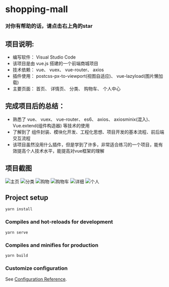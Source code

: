 # shopping-mall
### 对你有帮助的话，请点击右上角的star

## 项目说明:
* 编写软件： Visual Studio Code
* 该项目是由 vue.js 搭建的一个前端商城项目
* 技术依赖： vue、 vuex、 vue-router、 axios
* 插件使用： postcss-px-to-viewport(视图自适应)、 vue-lazyload(图片懒加载)
* 主要页面： 首页、 详情页、 分类、  购物车、 个人中心

## 完成项目后的总结：
* 熟悉了 vue、 vuex、 vue-router、 es6、 axios、 axiosminix(混入)、 Vue.extend(组件构造器) 等技术的使用 
* 了解到了 组件封装、模块化开发、工程化思想、项目开发的基本流程、前后端交互流程
* 该项目虽然没用什么插件，但是学到了许多，非常适合练习的一个项目，能有效提高个人技术水平，能提高对vue框架的理解

## 项目截图
  
![主页](http://www.commit.tk/shop-img/zhuye.png)
![分类](http://www.commit.tk/shop-img/fenlei.png)
![购物](http://www.commit.tk/shop-img/gouwu.png)
![购物车](http://www.commit.tk/shop-img/gouwuche.png)
![详细](http://www.commit.tk/shop-img/xiangxi.png)
![个人](http://www.commit.tk/shop-img/wode.png)


## Project setup
```
yarn install
```

### Compiles and hot-reloads for development
```
yarn serve
```

### Compiles and minifies for production
```
yarn build
```

### Customize configuration
See [Configuration Reference](https://cli.vuejs.org/config/).
